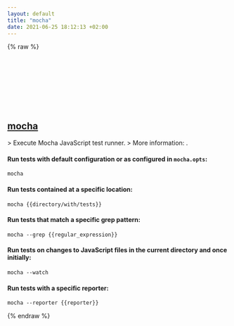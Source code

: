 ```yaml
---
layout: default
title: "mocha"
date: 2021-06-25 18:12:13 +02:00
---
```

{% raw %}
<h2 id="mocha">
  <a href="/en/common/mocha.html">mocha</a> <a href="#mocha"><svg class="icon">
    <use href="/assets/images/unicode_sprite.svg#link" />
  </svg></a>
</h2>
> Execute Mocha JavaScript test runner.
> More information: <https://mochajs.org>.

#### Run tests with default configuration or as configured in `mocha.opts`:
```shell
mocha
```
#### Run tests contained at a specific location:
```shell
mocha {{directory/with/tests}}
```
#### Run tests that match a specific grep pattern:
```shell
mocha --grep {{regular_expression}}
```
#### Run tests on changes to JavaScript files in the current directory and once initially:
```shell
mocha --watch
```
#### Run tests with a specific reporter:
```shell
mocha --reporter {{reporter}}
```
{% endraw %}